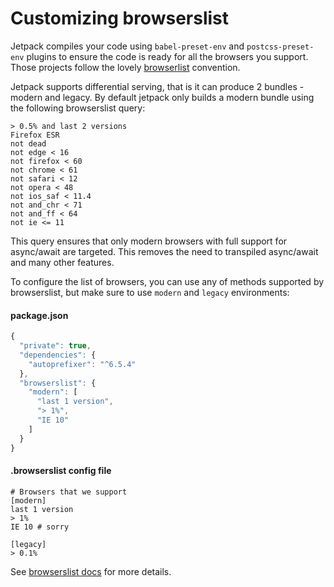 # Customizing browserslist

Jetpack compiles your code using `babel-preset-env` and `postcss-preset-env` plugins to ensure the code is ready for all the browsers you support. Those projects follow the lovely [browserlist](https://github.com/browserslist/browserslist) convention.

Jetpack supports differential serving, that is it can produce 2 bundles - modern and legacy. By default jetpack only builds a modern bundle using the following browserslist query:

```
> 0.5% and last 2 versions
Firefox ESR
not dead
not edge < 16
not firefox < 60
not chrome < 61
not safari < 12
not opera < 48
not ios_saf < 11.4
not and_chr < 71
not and_ff < 64
not ie <= 11
```

This query ensures that only modern browsers with full support for async/await are targeted. This removes the need to transpiled async/await and many other features.

To configure the list of browsers, you can use any of methods supported by browserslist, but make sure to use `modern` and `legacy` environments:

#### package.json

```js
{
  "private": true,
  "dependencies": {
    "autoprefixer": "^6.5.4"
  },
  "browserslist": {
    "modern": [
      "last 1 version",
      "> 1%",
      "IE 10"
    ]
  }
}
```

#### .browserslist config file

```
# Browsers that we support
[modern]
last 1 version
> 1%
IE 10 # sorry

[legacy]
> 0.1%
```

See [browserslist docs](https://github.com/browserslist/browserslist) for more details.
